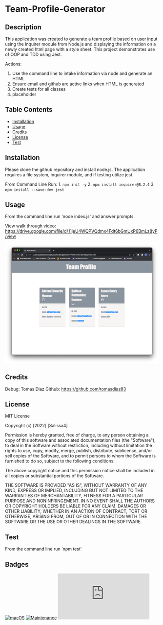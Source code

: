 # Team-Profile-Generator

## Description

This application was created to generate a team profile based on user input using the Inquirer module from Node.js and displaying the information on a newly created html page with a style sheet. This project demonstrates use of OOP and TDD using Jest.

Actions:
1. Use the command line to intake information via node and generate an HTML
2. Ensure email and github are active links when HTML is generated
3. Create tests for all classes
4. placeholder 


## Table Contents
* [Installation](#installation)
* [Usage](#usage)
* [Credits](#credits)
* [License](#license)
* [Test](#test)

## Installation

Please clone the github repository and install node.js. The application requires a file system, inquirer module, and if testing utilize jest. 

From Command Line Run:
    1. `npm init -y`
    2. `npm install inquirer@8.2.4`
    3. `npm install --save-dev jest`

## Usage

From the command line run 'node index.js' and answer prompts. 

View walk through video: https://drive.google.com/file/d/11jeU4WQPVQdmx4Fdt6bGmUxP6BmLz8yP/view

![Team Profile Gen](/assets/images/teamprofile.png)

## Credits

Debug: Tomas Diaz           Github: https://github.com/tomasdiaz83

## License

MIT License

Copyright (c) [2022] [Salissa4]

Permission is hereby granted, free of charge, to any person obtaining a copy
of this software and associated documentation files (the "Software"), to deal
in the Software without restriction, including without limitation the rights
to use, copy, modify, merge, publish, distribute, sublicense, and/or sell
copies of the Software, and to permit persons to whom the Software is
furnished to do so, subject to the following conditions:

The above copyright notice and this permission notice shall be included in all
copies or substantial portions of the Software.

THE SOFTWARE IS PROVIDED "AS IS", WITHOUT WARRANTY OF ANY KIND, EXPRESS OR
IMPLIED, INCLUDING BUT NOT LIMITED TO THE WARRANTIES OF MERCHANTABILITY,
FITNESS FOR A PARTICULAR PURPOSE AND NONINFRINGEMENT. IN NO EVENT SHALL THE
AUTHORS OR COPYRIGHT HOLDERS BE LIABLE FOR ANY CLAIM, DAMAGES OR OTHER
LIABILITY, WHETHER IN AN ACTION OF CONTRACT, TORT OR OTHERWISE, ARISING FROM,
OUT OF OR IN CONNECTION WITH THE SOFTWARE OR THE USE OR OTHER DEALINGS IN THE
SOFTWARE.

## Test

From the command line run 'npm test'

## Badges

[![macOS](https://svgshare.com/i/ZjP.svg)](https://svgshare.com/i/ZjP.svg)
[![Maintenance](https://img.shields.io/badge/Maintained%3F-no-red.svg)](https://bitbucket.org/lbesson/ansi-colors)
[![GitHub license](https://badgen.net/github/license/Naereen/Strapdown.js)](https://github.com/Naereen/StrapDown.js/blob/master/LICENSE)